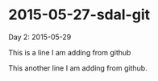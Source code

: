 # 2015-05-27-sdal-git

Day 2: 2015-05-29

This is a line I am adding from github

This another line I am adding from github.
